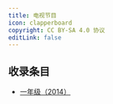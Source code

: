 ```yaml
---
title: 电视节目
icon: clapperboard
copyright: CC BY-SA 4.0 协议
editLink: false
---
```


## 收录条目

- [一年级（2014）](yinianji.md)
